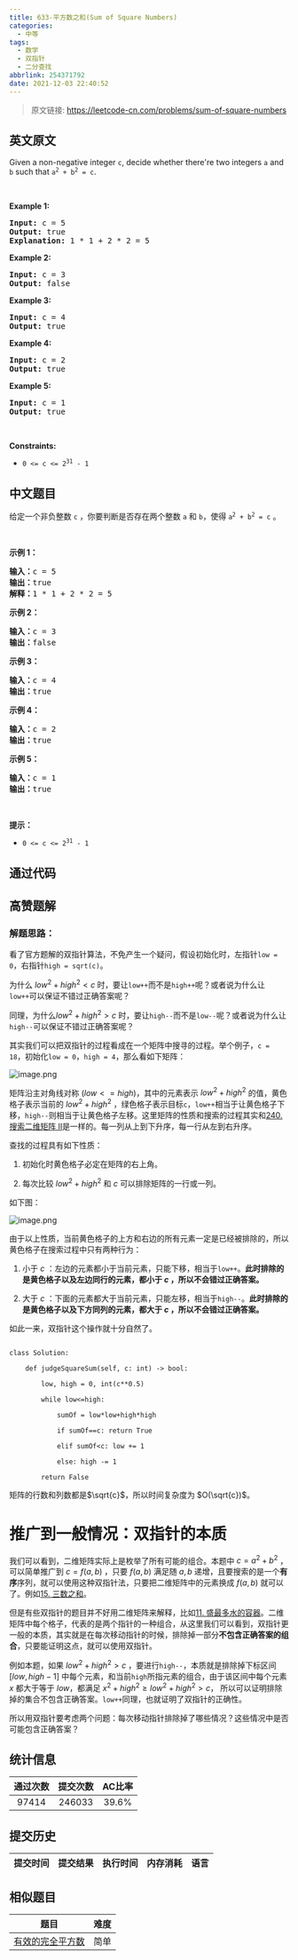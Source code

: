 ```yaml
---
title: 633-平方数之和(Sum of Square Numbers)
categories:
  - 中等
tags:
  - 数学
  - 双指针
  - 二分查找
abbrlink: 254371792
date: 2021-12-03 22:40:52
---
```


> 原文链接: https://leetcode-cn.com/problems/sum-of-square-numbers


## 英文原文
<div><p>Given a non-negative integer <code>c</code>, decide whether there&#39;re two integers <code>a</code> and <code>b</code> such that <code>a<sup>2</sup> + b<sup>2</sup> = c</code>.</p>

<p>&nbsp;</p>
<p><strong>Example 1:</strong></p>

<pre>
<strong>Input:</strong> c = 5
<strong>Output:</strong> true
<strong>Explanation:</strong> 1 * 1 + 2 * 2 = 5
</pre>

<p><strong>Example 2:</strong></p>

<pre>
<strong>Input:</strong> c = 3
<strong>Output:</strong> false
</pre>

<p><strong>Example 3:</strong></p>

<pre>
<strong>Input:</strong> c = 4
<strong>Output:</strong> true
</pre>

<p><strong>Example 4:</strong></p>

<pre>
<strong>Input:</strong> c = 2
<strong>Output:</strong> true
</pre>

<p><strong>Example 5:</strong></p>

<pre>
<strong>Input:</strong> c = 1
<strong>Output:</strong> true
</pre>

<p>&nbsp;</p>
<p><strong>Constraints:</strong></p>

<ul>
	<li><code>0 &lt;= c &lt;= 2<sup>31</sup> - 1</code></li>
</ul>
</div>

## 中文题目
<div><p>给定一个非负整数&nbsp;<code>c</code>&nbsp;，你要判断是否存在两个整数 <code>a</code> 和 <code>b</code>，使得&nbsp;<code>a<sup>2</sup> + b<sup>2</sup> = c</code> 。</p>

<p>&nbsp;</p>

<p><strong>示例 1：</strong></p>

<pre><strong>输入：</strong>c = 5
<strong>输出：</strong>true
<strong>解释：</strong>1 * 1 + 2 * 2 = 5
</pre>

<p><strong>示例 2：</strong></p>

<pre><strong>输入：</strong>c = 3
<strong>输出：</strong>false
</pre>

<p><strong>示例 3：</strong></p>

<pre><strong>输入：</strong>c = 4
<strong>输出：</strong>true
</pre>

<p><strong>示例 4：</strong></p>

<pre><strong>输入：</strong>c = 2
<strong>输出：</strong>true
</pre>

<p><strong>示例 5：</strong></p>

<pre><strong>输入：</strong>c = 1
<strong>输出：</strong>true</pre>

<p>&nbsp;</p>

<p><strong>提示：</strong></p>

<ul>
	<li><code>0 &lt;= c &lt;= 2<sup>31</sup> - 1</code></li>
</ul>
</div>

## 通过代码
<RecoDemo>
</RecoDemo>


## 高赞题解


### 解题思路：

看了官方题解的双指针算法，不免产生一个疑问，假设初始化时，左指针`low = 0`，右指针`high = sqrt(c)`。

为什么 $low^2+high^2<c$ 时，要让`low++`而不是`high++`呢？或者说为什么让`low++`可以保证不错过正确答案呢？

同理，为什么$low^2+high^2>c$ 时，要让`high--`而不是`low--`呢？或者说为什么让`high--`可以保证不错过正确答案呢？

其实我们可以把双指针的过程看成在一个矩阵中搜寻的过程。举个例子，`c = 18`，初始化`low = 0`，`high = 4`，那么看如下矩阵：



![image.png](../images/sum-of-square-numbers-0.png)



矩阵沿主对角线对称 $(low<=high)$，其中的元素表示 $low^2+high^2$ 的值，黄色格子表示当前的 $low^2+high^2$ ，绿色格子表示目标`c`，`low++`相当于让黄色格子下移，`high--`则相当于让黄色格子左移。这里矩阵的性质和搜索的过程其实和[240. 搜索二维矩阵 II](https://leetcode-cn.com/problems/search-a-2d-matrix-ii/)是一样的。每一列从上到下升序，每一行从左到右升序。

查找的过程具有如下性质：

1. 初始化时黄色格子必定在矩阵的右上角。

2. 每次比较 $low^2+high^2$ 和 $c$ 可以排除矩阵的一行或一列。	



如下图：												

![image.png](../images/sum-of-square-numbers-1.png)



由于以上性质，当前黄色格子的上方和右边的所有元素一定是已经被排除的，所以黄色格子在搜索过程中只有两种行为：

1. 小于 $c$ ：左边的元素都小于当前元素，只能下移，相当于`low++`。**此时排除的是黄色格子以及左边同行的元素，都小于 $c$ ，所以不会错过正确答案。**

2. 大于 $c$ ：下面的元素都大于当前元素，只能左移，相当于`high--`。**此时排除的是黄色格子以及下方同列的元素，都大于 $c$ ，所以不会错过正确答案。**



如此一来，双指针这个操作就十分自然了。





```python3 []

class Solution:

    def judgeSquareSum(self, c: int) -> bool:

        low, high = 0, int(c**0.5)

        while low<=high:

            sumOf = low*low+high*high

            if sumOf==c: return True

            elif sumOf<c: low += 1

            else: high -= 1

        return False

```

矩阵的行数和列数都是$\sqrt{c}$，所以时间复杂度为 $O(\sqrt{c})$。



# 推广到一般情况：双指针的本质



我们可以看到，二维矩阵实际上是枚举了所有可能的组合。本题中 $c=a^2+b^2$ ，可以简单推广到 $c=f(a,b)$ ，只要 $f(a,b)$ 满足随 $a, b$ 递增，且要搜索的是一个**有序**序列，就可以使用这种双指针法，只要把二维矩阵中的元素换成 $f(a,b)$ 就可以了。例如[15. 三数之和](https://leetcode-cn.com/problems/3sum/)。



但是有些双指针的题目并不好用二维矩阵来解释，比如[11. 盛最多水的容器](https://leetcode-cn.com/problems/container-with-most-water/)。二维矩阵中每个格子，代表的是两个指针的一种组合，从这里我们可以看到，双指针更一般的本质，其实就是在每次移动指针的时候，排除掉一部分**不包含正确答案的组合**，只要能证明这点，就可以使用双指针。



例如本题，如果 $low^2+high^2>c$ ，要进行`high--`，本质就是排除掉下标区间 $[low, high-1]$ 中每个元素，和当前`high`所指元素的组合，由于该区间中每个元素 $x$ 都大于等于 $low$，都满足 $x^2+high^2\ge low^2+high^2>c$， 所以可以证明排除掉的集合不包含正确答案。`low++`同理，也就证明了双指针的正确性。



所以用双指针要考虑两个问题：每次移动指针排除掉了哪些情况？这些情况中是否可能包含正确答案？

## 统计信息
| 通过次数 | 提交次数 | AC比率 |
| :------: | :------: | :------: |
|    97414    |    246033    |   39.6%   |

## 提交历史
| 提交时间 | 提交结果 | 执行时间 |  内存消耗  | 语言 |
| :------: | :------: | :------: | :--------: | :--------: |


## 相似题目
|                             题目                             | 难度 |
| :----------------------------------------------------------: | :---------: |
| [有效的完全平方数](https://leetcode-cn.com/problems/valid-perfect-square/) | 简单|
